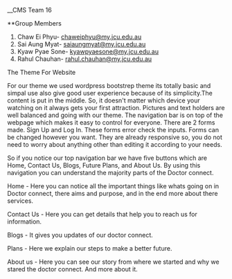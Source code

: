 __CMS Team 16

**Group Members

1. Chaw Ei Phyu- chaweiphyu@my.jcu.edu.au
2. Sai Aung Myat- saiaungmyat@my.jcu.edu.au
3. Kyaw Pyae Sone- kyawpyaesone@my.jcu.edu.au
4. Rahul Chauhan- rahul.chauhan@my.jcu.edu.au

The Theme For Website 

For our theme we used wordpress bootstrep theme its totally basic and simpal use  also give good user experience because of its simplicity.The content is put in the middle. So, it doesn't matter which device your watching on it always gets your first attraction. Pictures and text holders are well balanced and going with our theme. The navigation bar is on top of the webpage which makes it easy to control for everyone. There are 2 forms made. Sign Up and Log In. These forms error check the inputs. Forms can be changed however you want. They are already responsive so, you do not need to worry about anything other than editing it according to your needs.

So if you notice our top navigation bar we have five buttons which are Home, Contact Us, Blogs, Future Plans, and About Us. By using this navigation you can understand the majority parts of the Doctor connect.

Home - Here you can notice all the important things like whats going on in Doctor connect, there aims and purpose, and in the end more about there services.

Contact Us -  Here you can get details that help you to reach us for information.

Blogs - It gives you updates of our doctor connect.

Plans - Here we explain our steps to make a better future.

About us - Here you can see our story from where we started and why we stared the doctor connect. And more about it.
